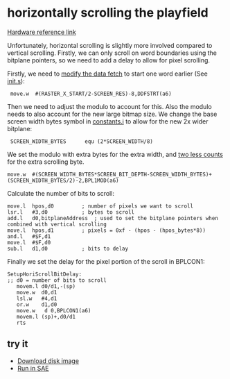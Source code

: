 horizontally scrolling the playfield
====================================

[Hardware reference link](http://amigadev.elowar.com/read/ADCD_2.1/Hardware_Manual_guide/node0088.html)

Unfortunately, horizontal scrolling is slightly more involved compared to vertical scrolling.  Firstly, we can only scroll on word boundaries using the bitplane pointers, so we need to add a delay to allow for pixel scrolling. 

Firstly, we need to [modify the data fetch](http://amigadev.elowar.com/read/ADCD_2.1/Hardware_Manual_guide/node0089.html) to start one word earlier (See [init.s](init.s)): 

 ```
  move.w  #(RASTER_X_START/2-SCREEN_RES)-8,DDFSTRT(a6)
```

Then we need to adjust the modulo to account for this. Also the modulo needs to also account for the new large bitmap size. We change the base screen width bytes symbol in [constants.i](constants.i) to allow for the new 2x wider bitplane:

 ```
  SCREEN_WIDTH_BYTES      equ (2*SCREEN_WIDTH/8)
 ```
 
We set the modulo with extra bytes for the extra width, and [two less counts](http://amigadev.elowar.com/read/ADCD_2.1/Hardware_Manual_guide/node008A.html) for the extra scrolling byte.
 
  ```
  move.w  #(SCREEN_WIDTH_BYTES*SCREEN_BIT_DEPTH-SCREEN_WIDTH_BYTES)+(SCREEN_WIDTH_BYTES/2)-2,BPL1MOD(a6)
```

Calculate the number of bits to scroll:

 ```
 move.l  hpos,d0         ; number of pixels we want to scroll
 lsr.l   #3,d0           ; bytes to scroll                                               
 add.l   d0,bitplaneAddress  ; used to set the bitplane pointers when combined with vertical scrolling
 move.l  hpos,d1         ; pixels = 0xf - (hpos - (hpos_bytes*8))
 and.l   #$F,d1
 move.l  #$F,d0
 sub.l   d1,d0           ; bits to delay
```

Finally we set the delay for the pixel portion of the scroll in BPLCON1:

 ```
SetupHoriScrollBitDelay:
;; d0 = number of bits to scroll                                                       
    movem.l d0/d1,-(sp)
    move.w  d0,d1
    lsl.w   #4,d1
    or.w    d1,d0
    move.w   d 0,BPLCON1(a6)
    movem.l (sp)+,d0/d1
    rts
 ````


try it
------
  * [Download disk image](bin/hori_scroll.adf?raw=true)
  * <a href="http://alpine9000.github.io/ScriptedAmigaEmulator/#amiga_examples/hori_scroll.adf" target="_blank">Run in SAE</a>

